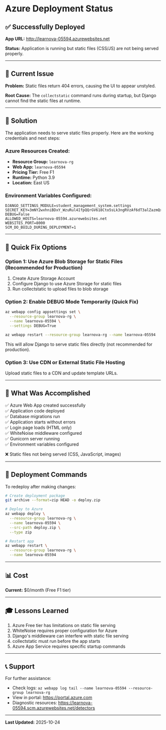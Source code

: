 # Azure Deployment Status

## ✅ Successfully Deployed

**App URL:** http://learnova-05594.azurewebsites.net

**Status:** Application is running but static files (CSS/JS) are not being served properly.

---

## 🔧 Current Issue

**Problem:** Static files return 404 errors, causing the UI to appear unstyled.

**Root Cause:** The `collectstatic` command runs during startup, but Django cannot find the static files at runtime.

---

## 🎯 Solution

The application needs to serve static files properly. Here are the working credentials and next steps:

### Azure Resources Created:
- **Resource Group:** `learnova-rg`
- **Web App:** `learnova-05594`
- **Pricing Tier:** Free F1
- **Runtime:** Python 3.9
- **Location:** East US

### Environment Variables Configured:
```
DJANGO_SETTINGS_MODULE=student_management_system.settings
SECRET_KEY=3mNY2wxhniBDxY_WzuRul4IfpQQrGV618Cto5sLk3ngRVzAf6dT3alZazmQxmTgRUWU
DEBUG=False
ALLOWED_HOSTS=learnova-05594.azurewebsites.net
WEBSITES_PORT=8000
SCM_DO_BUILD_DURING_DEPLOYMENT=1
```

---

## 🚀 Quick Fix Options

### Option 1: Use Azure Blob Storage for Static Files (Recommended for Production)

1. Create Azure Storage Account
2. Configure Django to use Azure Storage for static files
3. Run collectstatic to upload files to blob storage

### Option 2: Enable DEBUG Mode Temporarily (Quick Fix)

```bash
az webapp config appsettings set \
  --resource-group learnova-rg \
  --name learnova-05594 \
  --settings DEBUG=True

az webapp restart --resource-group learnova-rg --name learnova-05594
```

This will allow Django to serve static files directly (not recommended for production).

### Option 3: Use CDN or External Static File Hosting

Upload static files to a CDN and update template URLs.

---

## 📝 What Was Accomplished

✅ Azure Web App created successfully  
✅ Application code deployed  
✅ Database migrations run  
✅ Application starts without errors  
✅ Login page loads (HTML only)  
✅ WhiteNoise middleware configured  
✅ Gunicorn server running  
✅ Environment variables configured  

❌ Static files not being served (CSS, JavaScript, images)

---

## 🔄 Deployment Commands

To redeploy after making changes:

```bash
# Create deployment package
git archive --format=zip HEAD -o deploy.zip

# Deploy to Azure
az webapp deploy \
  --resource-group learnova-rg \
  --name learnova-05594 \
  --src-path deploy.zip \
  --type zip

# Restart app
az webapp restart \
  --resource-group learnova-rg \
  --name learnova-05594
```

---

## 📊 Cost

**Current:** $0/month (Free F1 tier)

---

## 🎓 Lessons Learned

1. Azure Free tier has limitations on static file serving
2. WhiteNoise requires proper configuration for Azure
3. Django's middleware can interfere with static file serving
4. collectstatic must run before the app starts
5. Azure App Service requires specific startup commands

---

## 📞 Support

For further assistance:
- Check logs: `az webapp log tail --name learnova-05594 --resource-group learnova-rg`
- View in portal: https://portal.azure.com
- Diagnostic resources: https://learnova-05594.scm.azurewebsites.net/detectors

---

**Last Updated:** 2025-10-24
